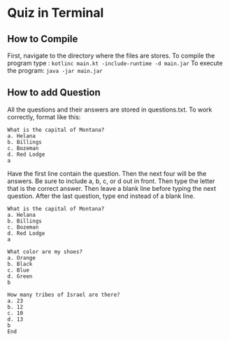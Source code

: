 # Quiz in Terminal

## How to Compile

First, navigate to the directory where the files are stores.
To compile the program type : `kotlinc main.kt -include-runtime -d main.jar`
To execute the program: `java -jar main.jar`  

## How to add Question
All the questions and their answers are stored in questions.txt.
To work correctly, format like this:
```
What is the capital of Montana?
a. Helana
b. Billings
c. Bozeman
d. Red Lodge
a
```


Have the first line contain the question. Then the next four will be the answers. Be sure to include a, b, c, or d out in front. Then type the letter that is the correct answer. Then leave a blank line before typing the next question. After the last question, type end instead of a blank line.
```
What is the capital of Montana?
a. Helana
b. Billings
c. Bozeman
d. Red Lodge
a

What color are my shoes?
a. Orange
b. Black
c. Blue
d. Green
b

How many tribes of Israel are there?
a. 23
b. 12
c. 10
d. 13
b
End
```
